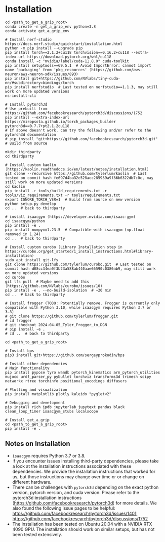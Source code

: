 # Installation

```
cd <path_to_get_a_grip_root>
conda create -n get_a_grip_env python=3.8
conda activate get_a_grip_env

# Install nerf-studio https://docs.nerf.studio/quickstart/installation.html
python -m pip install --upgrade pip
pip install torch==2.1.2+cu118 torchvision==0.16.2+cu118 --extra-index-url https://download.pytorch.org/whl/cu118
conda install -c "nvidia/label/cuda-11.8.0" cuda-toolkit
pip install setuptools==69.5.1  # Avoid ImportError: cannot import name 'packaging' from 'pkg_resources' (https://github.com/aws-neuron/aws-neuron-sdk/issues/893)
pip install git+https://github.com/NVlabs/tiny-cuda-nn/#subdirectory=bindings/torch
pip install nerfstudio  # Last tested on nerfstudio==1.1.3, may still work on more updated versions
ns-install-cli

# Install pytorch3d
# Use prebuilt from https://github.com/facebookresearch/pytorch3d/discussions/1752
pip install --extra-index-url https://miropsota.github.io/torch_packages_builder pytorch3d==0.7.7+pt2.1.2cu118
# If above doesn't work, can try the following and/or refer to the pytorch3d documentation
# pip install "git+https://github.com/facebookresearch/pytorch3d.git"  # Build from source

mkdir thirdparty
cd thirdparty

# Install custom kaolin (https://kaolin.readthedocs.io/en/latest/notes/installation.html)
git clone --recursive https://github.com/tylerlum/kaolin  # Last tested on commit hash fe697d4ba32e528acc285939a9f36b6322db7c0c, may still work on more updated versions
cd kaolin
pip install -r tools/build_requirements.txt -r tools/viz_requirements.txt -r tools/requirements.txt
export IGNORE_TORCH_VER=1  # Build from source on new version
python setup.py develop
cd ..  # back to thirdparty

# install isaacgym (https://developer.nvidia.com/isaac-gym)
cd isaacgym/python
pip install -e .
pip install numpy==1.23.5  # Compatible with isaacgym (np.float removed in 1.24)
cd ..  # back to thirdparty

# Install custom curobo (Library Installation step in https://curobo.org/get_started/1_install_instructions.html#library-installation)
sudo apt install git-lfs
git clone https://github.com/tylerlum/curobo.git  # Last tested on commit hash d08cc34ea0f3b23a588ab440aae66590c0380ab9, may still work on more updated versions
cd curobo
git lfs pull  # Maybe need to add this (https://github.com/NVlabs/curobo/issues/10)
pip install -e . --no-build-isolation  # ~20 min
cd ..  # back to thirdparty

# Install frogger (TODO: Potentially remove. Frogger is currently only compatible with Python 3.10, while isaacgym requires Python 3.7 or 3.8)
# git clone https://github.com/tylerlum/frogger.git
# cd frogger
# git checkout 2024-04-05_Tyler_Frogger_to_DGN
# pip install -e .
# cd ..  # back to thirdparty

cd <path_to_get_a_grip_root>

# Install bps
pip3 install git+https://github.com/sergeyprokudin/bps

# Install other dependencies
# Main functionality
pip install pypose tyro wandb pytorch_kinematics arm_pytorch_utilities mujoco urdf_parser_py pybullet torchviz transforms3d trimesh scipy networkx rtree torchinfo positional_encodings diffusers

# Plotting and visualization
pip install matplotlib plotly kaleido "pyglet<2"

# Debugging and development
pip install rich ipdb jupyterlab jupytext pandas black clean_loop_timer isaacgym_stubs localscope

# Install get_a_grip
cd <path_to_get_a_grip_root>
pip install -e .
```

## Notes on Installation

- `isaacgym` requires Python 3.7 or 3.8.
- If you encounter issues installing third-party dependencies, please take a look at the installation instructions associated with these dependencies. We provide the installation instructions that worked for us, but those instructions may change over time or or change on different hardware.
- There can be challenges with `pytorch3d` depending on the exact python version, pytorch version, and cuda version. Please refer to the pytorch3d installation instructions (https://github.com/facebookresearch/pytorch3d) for more details. We also found the following issue pages to be helpful: https://github.com/facebookresearch/pytorch3d/issues/1401, https://github.com/facebookresearch/pytorch3d/discussions/1752
- The installation has been tested on Ubuntu 20.04 with a NVIDIA RTX 4090 GPU. The installation should work on similar setups, but has not been tested extensively.
